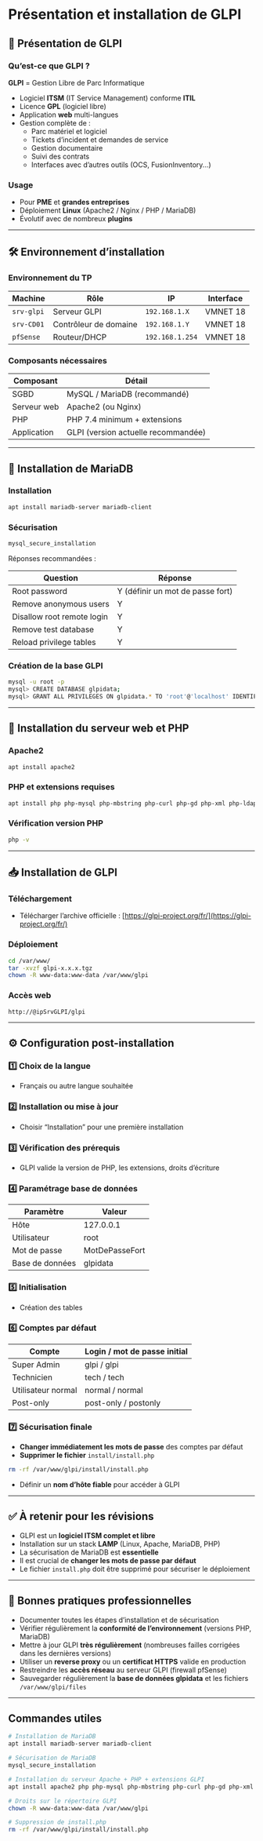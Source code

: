 # Présentation et installation de GLPI
## 🧩 Présentation de GLPI

### Qu’est-ce que GLPI ?

**GLPI** = Gestion Libre de Parc Informatique

- Logiciel **ITSM** (IT Service Management) conforme **ITIL**
- Licence **GPL** (logiciel libre)
- Application **web** multi-langues
- Gestion complète de :
    - Parc matériel et logiciel
    - Tickets d’incident et demandes de service
    - Gestion documentaire
    - Suivi des contrats
    - Interfaces avec d’autres outils (OCS, FusionInventory...)

### Usage

- Pour **PME** et **grandes entreprises**
- Déploiement **Linux** (Apache2 / Nginx / PHP / MariaDB)
- Évolutif avec de nombreux **plugins**

---

## 🛠️ Environnement d’installation

### Environnement du TP

|Machine|Rôle|IP|Interface|
|---|---|---|---|
|`srv-glpi`|Serveur GLPI|`192.168.1.X`|VMNET 18|
|`srv-CD01`|Contrôleur de domaine|`192.168.1.Y`|VMNET 18|
|`pfSense`|Routeur/DHCP|`192.168.1.254`|VMNET 18|

### Composants nécessaires

|Composant|Détail|
|---|---|
|SGBD|MySQL / MariaDB (recommandé)|
|Serveur web|Apache2 (ou Nginx)|
|PHP|PHP 7.4 minimum + extensions|
|Application|GLPI (version actuelle recommandée)|

---

## 🔑 Installation de MariaDB

### Installation

```bash
apt install mariadb-server mariadb-client
```

### Sécurisation

```bash
mysql_secure_installation
```

Réponses recommandées :

|Question|Réponse|
|---|---|
|Root password|Y (définir un mot de passe fort)|
|Remove anonymous users|Y|
|Disallow root remote login|Y|
|Remove test database|Y|
|Reload privilege tables|Y|

### Création de la base GLPI

```bash
mysql -u root -p
mysql> CREATE DATABASE glpidata;
mysql> GRANT ALL PRIVILEGES ON glpidata.* TO 'root'@'localhost' IDENTIFIED BY 'MotDePasseFort';
```

---

## 🔧 Installation du serveur web et PHP

### Apache2

```bash
apt install apache2
```

### PHP et extensions requises

```bash
apt install php php-mysql php-mbstring php-curl php-gd php-xml php-ldap php-imap php-intl php-zip php-bz2 php-apcu-bc php-cas
```

### Vérification version PHP

```bash
php -v
```

---

## 📥 Installation de GLPI

### Téléchargement

- Télécharger l’archive officielle : [https://glpi-project.org/fr/](https://glpi-project.org/fr/)

### Déploiement

```bash
cd /var/www/
tar -xvzf glpi-x.x.x.tgz
chown -R www-data:www-data /var/www/glpi
```

### Accès web

```text
http://@ipSrvGLPI/glpi
```

---

## ⚙️ Configuration post-installation

### 1️⃣ Choix de la langue

- Français ou autre langue souhaitée

### 2️⃣ Installation ou mise à jour

- Choisir “Installation” pour une première installation

### 3️⃣ Vérification des prérequis

- GLPI valide la version de PHP, les extensions, droits d’écriture

### 4️⃣ Paramétrage base de données

|Paramètre|Valeur|
|---|---|
|Hôte|127.0.0.1|
|Utilisateur|root|
|Mot de passe|MotDePasseFort|
|Base de données|glpidata|

### 5️⃣ Initialisation

- Création des tables

### 6️⃣ Comptes par défaut

|Compte|Login / mot de passe initial|
|---|---|
|Super Admin|glpi / glpi|
|Technicien|tech / tech|
|Utilisateur normal|normal / normal|
|Post-only|post-only / postonly|

### 7️⃣ Sécurisation finale

- **Changer immédiatement les mots de passe** des comptes par défaut
- **Supprimer le fichier** `install/install.php`

```bash
rm -rf /var/www/glpi/install/install.php
```

- Définir un **nom d’hôte fiable** pour accéder à GLPI

---

## ✅ À retenir pour les révisions

- GLPI est un **logiciel ITSM complet et libre**
- Installation sur un stack **LAMP** (Linux, Apache, MariaDB, PHP)
- La sécurisation de MariaDB est **essentielle**
- Il est crucial de **changer les mots de passe par défaut**
- Le fichier `install.php` doit être supprimé pour sécuriser le déploiement

---

## 📌 Bonnes pratiques professionnelles

- Documenter toutes les étapes d’installation et de sécurisation
- Vérifier régulièrement la **conformité de l’environnement** (versions PHP, MariaDB)
- Mettre à jour GLPI **très régulièrement** (nombreuses failles corrigées dans les dernières versions)
- Utiliser un **reverse proxy** ou un **certificat HTTPS** valide en production
- Restreindre les **accès réseau** au serveur GLPI (firewall pfSense)
- Sauvegarder régulièrement la **base de données glpidata** et les fichiers `/var/www/glpi/files`

---

## Commandes utiles

```bash
# Installation de MariaDB
apt install mariadb-server mariadb-client

# Sécurisation de MariaDB
mysql_secure_installation

# Installation du serveur Apache + PHP + extensions GLPI
apt install apache2 php php-mysql php-mbstring php-curl php-gd php-xml php-ldap php-imap php-intl php-zip php-bz2 php-apcu-bc php-cas

# Droits sur le répertoire GLPI
chown -R www-data:www-data /var/www/glpi

# Suppression de install.php
rm -rf /var/www/glpi/install/install.php
```
